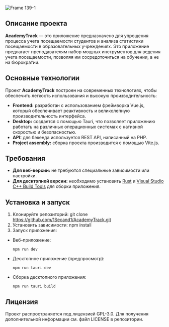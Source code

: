 ![Frame 139-1](https://github.com/1Secand1/AcademyTrack/assets/83894494/b6f88e29-2c7e-4b1a-8038-f5b1e496ad47)

## Описание проекта
**AcademyTrack** — это приложение предназначено для упрощения процесса учета посещаемости студентов и анализа статистики посещаемости в образовательных учреждениях. Это приложение предлагает преподавателям набор мощных инструментов для ведения учета посещаемости, позволяя им сосредоточиться на обучении, а не на бюрократии.

## Основные технологии
Проект **AcademyTrack** построен на современных технологиях, чтобы обеспечить легкость использования и высокую производительность:
- **Frontend:** разработан с использованием фреймворка Vue.js, который обеспечивает реактивность и великолепную производительность интерфейса.
- **Desktop:** создается с помощью Tauri, что позволяет приложению работать на различных операционных системах с нативной скоростью и безопасностью.
- **API:** для бэкенда используется REST API, написанный на PHP.
- **Project assembly:** сборка проекта производится с помощью Vite.js.

## Требования
- **Для веб-версии:** не требуются специальные зависимости или настройки.
- **Для десктопной версии:** необходимо установить [Rust](https://www.rust-lang.org/learn/get-started) и [Visual Studio C++ Build Tools](https://visualstudio.microsoft.com/ru/visual-cpp-build-tools/) для сборки приложения.

## Установка и запуск
1. Клонируйте репозиторий: git clone https://github.com/1Secand1/AcademyTrack.git
2. Установить зависимости: npm install
3. Запуск приложения:
- Веб-приложение:
  ```
  npm run dev
  ```
- Десктопное приложение (предпросмотр):
  ```
  npm run tauri dev
  ```
- Сборка десктопного приложения:
  ```
  npm run tauri build
  ```

	
## Лицензия
Проект распространяется под лицензией GPL-3.0. Для получения дополнительной информации см. файл LICENSE в репозитории.
